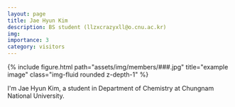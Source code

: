 ```yaml
---
layout: page
title: Jae Hyun Kim
description: BS student (llzxcrazyxll@o.cnu.ac.kr)
img: 
importance: 3
category: visitors
---
```



<div class="row">
    <div class="col-sm mt-3 mt-md-0">
        {% include figure.html path="assets/img/members/###.jpg" title="example image" class="img-fluid rounded z-depth-1" %}
    </div>
</div>

I'm Jae Hyun Kim, a student in Department of Chemistry at Chungnam National University.
